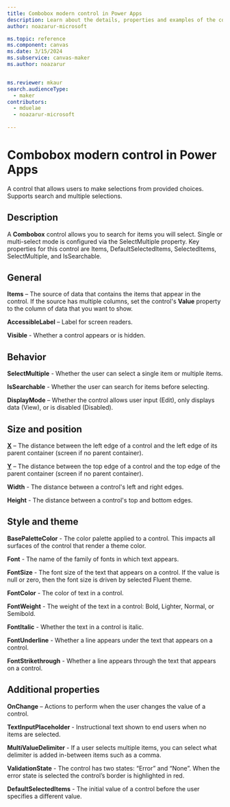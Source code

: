 ```yaml
---
title: Combobox modern control in Power Apps
description: Learn about the details, properties and examples of the combobox modern control in Power Apps.
author: noazarur-microsoft

ms.topic: reference
ms.component: canvas
ms.date: 3/15/2024
ms.subservice: canvas-maker
ms.author: noazarur


ms.reviewer: mkaur
search.audienceType: 
  - maker
contributors:
  - mduelae
  - noazarur-microsoft
  
---
```

# Combobox modern control in Power Apps

A control that allows users to make selections from provided choices. Supports search and multiple selections. 

## Description

A **Combobox** control allows you to search for items you will select. Single or multi-select mode is configured via the SelectMultiple property. Key properties for this control are Items, DefaultSelectedItems, SelectedItems, SelectMultiple, and IsSearchable.

## General

**Items** – The source of data that contains the items that appear in the control. If the source has multiple columns, set the control's **Value** property to the column of data that you want to show. 

**AccessibleLabel** – Label for screen readers.

**Visible** - Whether a control appears or is hidden.

## Behavior

**SelectMultiple** - Whether the user can select a single item or multiple items. 

**IsSearchable** - Whether the user can search for items before selecting. 

**DisplayMode** – Whether the control allows user input (Edit), only displays data (View), or is disabled (Disabled). 

## Size and position 

**[X](../properties-size-location.md)** – The distance between the left edge of a control and the left edge of its parent container (screen if no parent container).

**[Y](../properties-size-location.md)** – The distance between the top edge of a control and the top edge of the parent container (screen if no parent container).

**Width** - The distance between a control's left and right edges. 

**Height** - The distance between a control's top and bottom edges. 

## Style and theme

**BasePaletteColor** - The color palette applied to a control. This impacts all surfaces of the control that render a theme color. 

**Font** - The name of the family of fonts in which text appears. 

**FontSize** - The font size of the text that appears on a control. If the value is null or zero, then the font size is driven by selected Fluent theme. 

**FontColor** - The color of text in a control. 

**FontWeight** - The weight of the text in a control: Bold, Lighter, Normal, or Semibold. 

**FontItalic** - Whether the text in a control is italic. 

**FontUnderline** - Whether a line appears under the text that appears on a control. 

**FontStrikethrough** - Whether a line appears through the text that appears on a control. 

## Additional properties

**OnChange** – Actions to perform when the user changes the value of a control.  

**TextInputPlaceholder** - Instructional text shown to end users when no items are selected. 

**MultiValueDelimiter** -  If a user selects multiple items, you can select what delimiter is added in-between items such as a comma.

**ValidationState** - The control has two states: “Error” and “None”. When the error state is selected the control’s border is highlighted in red. 

**DefaultSelectedItems** - The initial value of a control before the user specifies a different value. 



